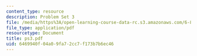 ```yaml
---
content_type: resource
description: Problem Set 3
file: /media/https%3A/open-learning-course-data-rc.s3.amazonaws.com/6-827-multithreaded-parallelism-languages-and-compilers-fall-2002/6469940f04a09fa72cc7f173b7b6ec46_ps3.pdf
file_type: application/pdf
resourcetype: Document
title: ps3.pdf
uid: 6469940f-04a0-9fa7-2cc7-f173b7b6ec46
---
```

